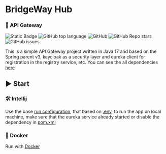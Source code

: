 # BridgeWay Hub

### 🧱 API Gateway

![Static Badge](https://img.shields.io/badge/Justedlev-BridgeWay%20Hub-BridgeWay%20Hub)
![GitHub top language](https://img.shields.io/github/languages/top/Justedlev/bridgewayhub)
![GitHub](https://img.shields.io/github/license/Justedlev/bridgewayhub)
![GitHub Repo stars](https://img.shields.io/github/stars/Justedlev/bridgewayhub)
![GitHub issues](https://img.shields.io/github/issues/Justedlev/bridgewayhub)

This is a simple API Gateway project written in Java 17 and based on the Spring parent v3, keycloak as a security layer and eureka client for registration in the registry service, etc. You can see the all dependencies [here](pom.xml)

## ▶️ Start

### 🛠️ Intellij

Use the base [run configuration](.run%2FDefault.run.xml), that based on [.env](.env), to run the app on local machine, make sure that the eureka service 
already started or disable the dependency in [pom.xml](pom.xml)

### 🚢 Docker
Run with [Docker](README.Docker.md)
